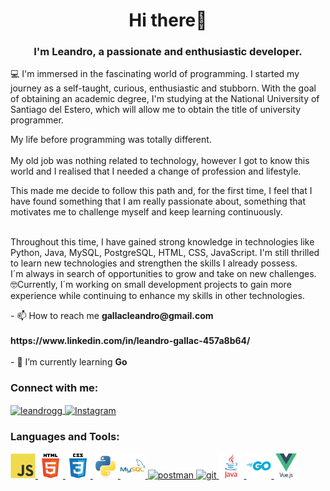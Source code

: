 <h1 align="center">Hi there👋</h1>
<h3 align="center">I'm Leandro, a passionate and enthusiastic developer.</h3>
<p>💻 I'm immersed in the fascinating world of programming. I started my journey as a self-taught, curious, enthusiastic and stubborn. With the goal of obtaining an academic degree, I'm studying at the National University of Santiago del Estero, which will allow me to obtain the title of university programmer.

My life before programming was totally different.<br><br>
My old job was nothing related to technology, however I got to know this world and I realised that I needed a change of profession and lifestyle.<br>

This made me decide to follow this path and, for the first time, I feel that I have found something that I am really passionate about, something that motivates me to challenge myself and keep learning continuously.

<br>
Throughout this time, I have gained strong knowledge in technologies like Python, Java, MySQL, PostgreSQL, HTML, CSS, JavaScript. I'm still thrilled to learn new technologies and strengthen the skills I already possess. 

<br>
I´m always in search of opportunities to grow and take on new challenges. 
<br>
🤓Currently, I´m working on small development projects to gain more experience while continuing to enhance my skills in other technologies.
</p>
- 📫 How to reach me
  <strong>gallacleandro@gmail.com</strong><br><br>
  <strong>https://www.linkedin.com/in/leandro-gallac-457a8b64/</strong>
<br><br>
- 💪 I’m currently learning <strong>Go</strong>

<h3 align="left">Connect with me:</h3>
<p align="left">
  <a href="https://www.linkedin.com/in/leandro-gallac-457a8b64/" target="blank">
    <img align="center" src="https://raw.githubusercontent.com/rahuldkjain/github-profile-readme-generator/master/src/images/icons/Social/linked-in-alt.svg" alt="leandrogg" height="30" width="40" />
  </a>
  <a href="https://www.instagram.com/leandro.gallac/" target="blank">
    <img align="center" src="https://raw.githubusercontent.com/rahuldkjain/github-profile-readme-generator/master/src/images/icons/Social/instagram.svg" alt="Instagram" height="30" width="40" />
  </a>
</p>


<h3 align="left">Languages and Tools:</h3>
<p align="left"> 
  <a href="https://developer.mozilla.org/en-US/docs/Web/JavaScript" target="_blank" rel="noreferrer"> 
    <img src="https://raw.githubusercontent.com/devicons/devicon/master/icons/javascript/javascript-original.svg" alt="javascript" width="40" height="40"/> 
  </a> 
  <a href="https://www.w3.org/html/" target="_blank" rel="noreferrer"> 
    <img src="https://raw.githubusercontent.com/devicons/devicon/master/icons/html5/html5-original-wordmark.svg" alt="html5" width="40" height="40"/> 
  </a> 
  <a href="https://www.w3schools.com/css/" target="_blank" rel="noreferrer"> 
    <img src="https://raw.githubusercontent.com/devicons/devicon/master/icons/css3/css3-original-wordmark.svg" alt="css3" width="40" height="40"/> 
  </a>
  <a href="https://www.python.org/" target="_blank" rel="noreferrer">
    <img src="https://raw.githubusercontent.com/devicons/devicon/master/icons/python/python-original.svg" alt="python" width="40" height="40"/>
  </a>
  <a href="https://www.mysql.com/" target="_blank" rel="noreferrer">
    <img src="https://raw.githubusercontent.com/devicons/devicon/master/icons/mysql/mysql-original-wordmark.svg" alt="mysql" width="40" height="40"/>
  </a>
  <a href="https://postman.com" target="_blank" rel="noreferrer"> 
    <img src="https://www.vectorlogo.zone/logos/getpostman/getpostman-icon.svg" alt="postman" width="40" height="40"/> 
  </a> 
  <a href="https://git-scm.com/" target="_blank" rel="noreferrer"> 
    <img src="https://www.vectorlogo.zone/logos/git-scm/git-scm-icon.svg" alt="git" width="40" height="40"/> 
  </a> 
  <a href="https://www.java.com/" target="_blank" rel="noreferrer">
    <img src="https://raw.githubusercontent.com/devicons/devicon/master/icons/java/java-original-wordmark.svg" alt="java" width="40" height="40"/>
  </a>
  <a href="https://golang.org/" target="_blank" rel="noreferrer">
    <img src="https://raw.githubusercontent.com/devicons/devicon/master/icons/go/go-original-wordmark.svg" alt="go" width="40" height="40"/>
  </a>
  <a href="https://v3.vuejs.org/" target="_blank" rel="noreferrer">
    <img src="https://raw.githubusercontent.com/devicons/devicon/master/icons/vuejs/vuejs-original-wordmark.svg" alt="vuejs" width="40" height="40"/>
  </a>
</p>
